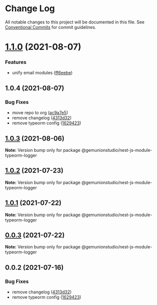 # Change Log

All notable changes to this project will be documented in this file.
See [Conventional Commits](https://conventionalcommits.org) for commit guidelines.

# [1.1.0](https://github.com/gemunionstudio/common-packages/compare/@gemunionstudio/nest-js-module-typeorm-logger@1.0.4...@gemunionstudio/nest-js-module-typeorm-logger@1.1.0) (2021-08-07)


### Features

* unify email modules ([ff6eebe](https://github.com/gemunionstudio/common-packages/commit/ff6eebec500a2ab07077ac216879ec5af7c362e3))





## 1.0.4 (2021-08-07)


### Bug Fixes

* move repo to org ([ac9a7e5](https://github.com/gemunionstudio/common-packages/commit/ac9a7e51e47bf69ef30b19abbc67274405c13200))
* remove changelog ([4313d32](https://github.com/gemunionstudio/common-packages/commit/4313d321110a81421017140fda025cec6502baa3))
* remove typeorm config ([1629423](https://github.com/gemunionstudio/common-packages/commit/1629423ae1fb01c04ee79c3cd9a786ae616141a9))





## [1.0.3](https://github.com/gemunionstudio/common-packages/compare/@gemunionstudio/nest-js-module-typeorm-logger@1.0.2...@gemunionstudio/nest-js-module-typeorm-logger@1.0.3) (2021-08-06)

**Note:** Version bump only for package @gemunionstudio/nest-js-module-typeorm-logger





## [1.0.2](https://github.com/gemunionstudio/common-packages/compare/@gemunionstudio/nest-js-module-typeorm-logger@1.0.1...@gemunionstudio/nest-js-module-typeorm-logger@1.0.2) (2021-07-23)

**Note:** Version bump only for package @gemunionstudio/nest-js-module-typeorm-logger





## [1.0.1](https://github.com/gemunionstudio/common-packages/compare/@gemunionstudio/nest-js-module-typeorm-logger@0.0.3...@gemunionstudio/nest-js-module-typeorm-logger@1.0.1) (2021-07-22)

**Note:** Version bump only for package @gemunionstudio/nest-js-module-typeorm-logger





## [0.0.3](https://github.com/gemunionstudio/common-packages/compare/@gemunionstudio/nest-js-module-typeorm-logger@0.0.2...@gemunionstudio/nest-js-module-typeorm-logger@0.0.3) (2021-07-22)

**Note:** Version bump only for package @gemunionstudio/nest-js-module-typeorm-logger





## 0.0.2 (2021-07-16)


### Bug Fixes

* remove changelog ([4313d32](https://github.com/gemunionstudio/common-packages/commit/4313d321110a81421017140fda025cec6502baa3))
* remove typeorm config ([1629423](https://github.com/gemunionstudio/common-packages/commit/1629423ae1fb01c04ee79c3cd9a786ae616141a9))
